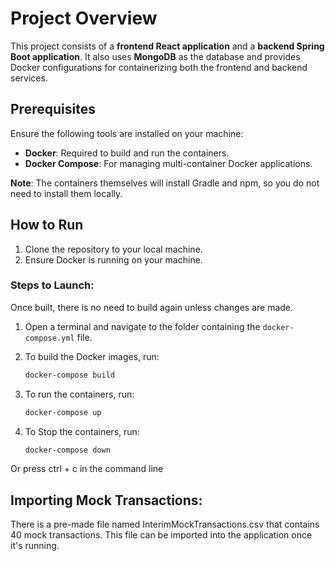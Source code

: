 # Project Overview

This project consists of a **frontend React application** and a **backend Spring Boot application**. It also uses **MongoDB** as the database and provides Docker configurations for containerizing both the frontend and backend services.

## Prerequisites

Ensure the following tools are installed on your machine:

- **Docker**: Required to build and run the containers.
- **Docker Compose**: For managing multi-container Docker applications.

**Note**: The containers themselves will install Gradle and npm, so you do not need to install them locally.

## How to Run

1. Clone the repository to your local machine.
2. Ensure Docker is running on your machine.

### Steps to Launch:

Once built, there is no need to build again unless changes are made. 

1. Open a terminal and navigate to the folder containing the `docker-compose.yml` file.
   
2. To build the Docker images, run:

   ```bash
   docker-compose build

3. To run the containers, run:

    ```bash
    docker-compose up

4. To Stop the containers, run:

    ```bash
    docker-compose down

Or press ctrl + c in the command line

## Importing Mock Transactions:
There is a pre-made file named InterimMockTransactions.csv that contains 40 mock transactions. This file can be imported into the application once it's running.

